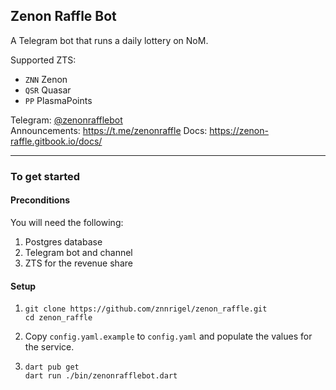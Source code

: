 ## Zenon Raffle Bot
 
A Telegram bot that runs a daily lottery on NoM.  

Supported ZTS:
* `ZNN` Zenon
* `QSR` Quasar
* `PP`  PlasmaPoints

Telegram: [@zenonrafflebot](https://t.me/zenonrafflebot)  
Announcements:  https://t.me/zenonraffle
Docs: https://zenon-raffle.gitbook.io/docs/

----

### To get started
#### Preconditions
You will need the following:
1. Postgres database
2. Telegram bot and channel
3. ZTS for the revenue share

#### Setup
1. ```
   git clone https://github.com/znnrigel/zenon_raffle.git
   cd zenon_raffle
   ```
2. Copy `config.yaml.example` to `config.yaml` and populate the values for the service.
3. ```
   dart pub get
   dart run ./bin/zenonrafflebot.dart
   ```
